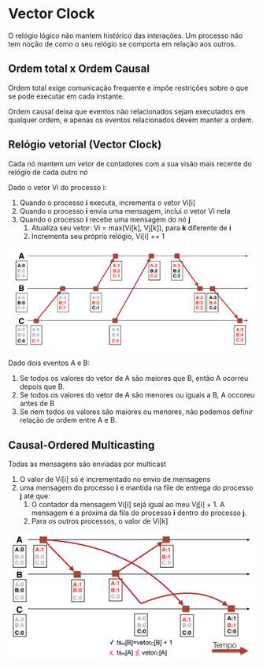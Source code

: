 # Vector Clock

O relógio lógico não mantem histórico das interações. Um processo não tem noção de como o seu relógio se comporta em relação aos outros.

## Ordem total x Ordem Causal

Ordem total exige comunicação frequente e impõe restrições sobre o que se pode executar em cada instante.

Ordem causal deixa que eventos não relacionados sejam executados em qualquer ordem, e apenas os eventos relacionados devem manter a ordem.

## Relógio vetorial (Vector Clock)

Cada nó mantem um vetor de contadores com a sua visão mais recente do relógio de cada outro nó

Dado o vetor Vi do processo i:
1. Quando o processo **i** executa, incrementa o vetor Vi[i]
2. Quando o processo **i** envia uma mensagem, inclui o vetor Vi nela
3. Quando o processo **i** recebe uma mensagem do nó **j**
   1. Atualiza seu vetor: Vi = max(Vi[k], Vj[k]), para **k** diferente de **i**
   2. Incrementa seu próprio relógio, Vi[i] += 1

<img src="imgs/vectorclock.png">

Dado dois eventos A e B:
1. Se todos os valores do vetor de A são maiores que B, então A ocorreu depois que B.
2. Se todos os valores do vetor de A são menores ou iguais a B, A occoreu antes de B
3. Se nem todos os valores são maiores ou menores, não podemos definir relação de ordem entre A e B.

## Causal-Ordered Multicasting

Todas as mensagens são enviadas por multicast

1. O valor de Vi[i] só é incrementado no envio de mensagens
2. uma mensagem do processo **i** e mantida na file de entrega do processo **j** até que:
   1. O contador da mensagem Vi[i] sejá igual ao meu Vj[i] + 1. A mensagem é a próxima da fila do processo **i** dentro do processo **j**.
   2. Para os outros processos, o valor de Vi[k]


<img src="imgs/multicastvectorclock.png">
